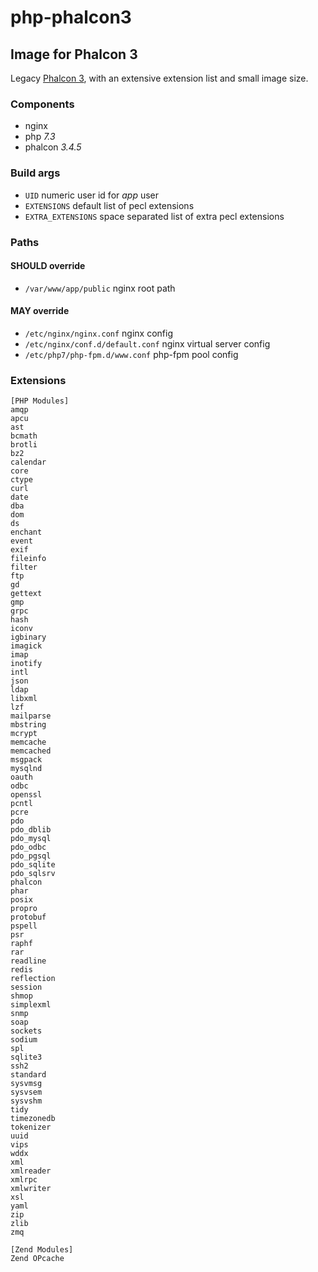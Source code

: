 # php-phalcon3
## Image for Phalcon 3

Legacy [Phalcon 3](https://docs.phalcon.io/3.4/introduction/), with an extensive extension list and small image size.

### Components

- nginx
- php _7.3_
- phalcon _3.4.5_

### Build args

- `UID` numeric user id for _app_ user
- `EXTENSIONS` default list of pecl extensions
- `EXTRA_EXTENSIONS` space separated list of extra pecl extensions

### Paths

#### SHOULD override

- `/var/www/app/public` nginx root path

#### MAY override

- `/etc/nginx/nginx.conf` nginx config
- `/etc/nginx/conf.d/default.conf` nginx virtual server config
- `/etc/php7/php-fpm.d/www.conf` php-fpm pool config

### Extensions

```
[PHP Modules]
amqp
apcu
ast
bcmath
brotli
bz2
calendar
core
ctype
curl
date
dba
dom
ds
enchant
event
exif
fileinfo
filter
ftp
gd
gettext
gmp
grpc
hash
iconv
igbinary
imagick
imap
inotify
intl
json
ldap
libxml
lzf
mailparse
mbstring
mcrypt
memcache
memcached
msgpack
mysqlnd
oauth
odbc
openssl
pcntl
pcre
pdo
pdo_dblib
pdo_mysql
pdo_odbc
pdo_pgsql
pdo_sqlite
pdo_sqlsrv
phalcon
phar
posix
propro
protobuf
pspell
psr
raphf
rar
readline
redis
reflection
session
shmop
simplexml
snmp
soap
sockets
sodium
spl
sqlite3
ssh2
standard
sysvmsg
sysvsem
sysvshm
tidy
timezonedb
tokenizer
uuid
vips
wddx
xml
xmlreader
xmlrpc
xmlwriter
xsl
yaml
zip
zlib
zmq

[Zend Modules]
Zend OPcache
```
